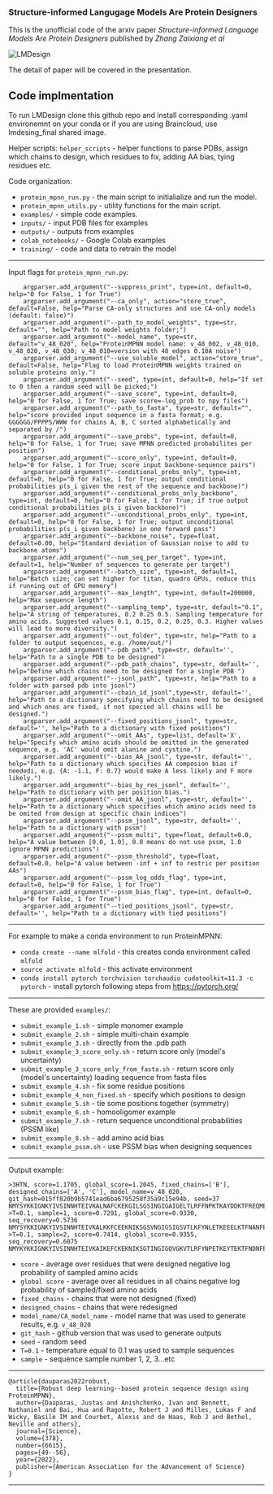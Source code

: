 ### Structure-informed Langugage Models Are Protein Designers

This is the unofficial code of the arxiv paper *Structure-informed Language Models Are Protein Designers* published by *Zhang Zaixiang et al* 

![LMDesign](https://github.com/Han00127/Structure-informed-Language-Models-Are-Protein-Designers/assets/93216105/6bcdcb65-8ce7-4736-ae29-d0302a535c1f)

The detail of paper will be covered in the presentation.

Code implmentation
-----------------------------------------------------------------------------------------------------
To run LMDesign clone this github repo and install corresponding .yaml environemnt on your conda or if you are using Braincloud, use lmdesing_final shared image.


Helper scripts: `helper_scripts` - helper functions to parse PDBs, assign which chains to design, which residues to fix, adding AA bias, tying residues etc.

Code organization:
* `protein_mpnn_run.py` - the main script to initialialize and run the model.
* `protein_mpnn_utils.py` - utility functions for the main script.
* `examples/` - simple code examples.
* `inputs/` - input PDB files for examples
* `outputs/` - outputs from examples
* `colab_notebooks/` - Google Colab examples
* `training/` - code and data to retrain the model
-----------------------------------------------------------------------------------------------------
Input flags for `protein_mpnn_run.py`:
```
    argparser.add_argument("--suppress_print", type=int, default=0, help="0 for False, 1 for True")
    argparser.add_argument("--ca_only", action="store_true", default=False, help="Parse CA-only structures and use CA-only models (default: false)")
    argparser.add_argument("--path_to_model_weights", type=str, default="", help="Path to model weights folder;")
    argparser.add_argument("--model_name", type=str, default="v_48_020", help="ProteinMPNN model name: v_48_002, v_48_010, v_48_020, v_48_030; v_48_010=version with 48 edges 0.10A noise")
    argparser.add_argument("--use_soluble_model", action="store_true", default=False, help="Flag to load ProteinMPNN weights trained on soluble proteins only.")
    argparser.add_argument("--seed", type=int, default=0, help="If set to 0 then a random seed will be picked;")
    argparser.add_argument("--save_score", type=int, default=0, help="0 for False, 1 for True; save score=-log_prob to npy files")
    argparser.add_argument("--path_to_fasta", type=str, default="", help="score provided input sequence in a fasta format; e.g. GGGGGG/PPPPS/WWW for chains A, B, C sorted alphabetically and separated by /")
    argparser.add_argument("--save_probs", type=int, default=0, help="0 for False, 1 for True; save MPNN predicted probabilites per position")
    argparser.add_argument("--score_only", type=int, default=0, help="0 for False, 1 for True; score input backbone-sequence pairs")
    argparser.add_argument("--conditional_probs_only", type=int, default=0, help="0 for False, 1 for True; output conditional probabilities p(s_i given the rest of the sequence and backbone)")
    argparser.add_argument("--conditional_probs_only_backbone", type=int, default=0, help="0 for False, 1 for True; if true output conditional probabilities p(s_i given backbone)")
    argparser.add_argument("--unconditional_probs_only", type=int, default=0, help="0 for False, 1 for True; output unconditional probabilities p(s_i given backbone) in one forward pass")
    argparser.add_argument("--backbone_noise", type=float, default=0.00, help="Standard deviation of Gaussian noise to add to backbone atoms")
    argparser.add_argument("--num_seq_per_target", type=int, default=1, help="Number of sequences to generate per target")
    argparser.add_argument("--batch_size", type=int, default=1, help="Batch size; can set higher for titan, quadro GPUs, reduce this if running out of GPU memory")
    argparser.add_argument("--max_length", type=int, default=200000, help="Max sequence length")
    argparser.add_argument("--sampling_temp", type=str, default="0.1", help="A string of temperatures, 0.2 0.25 0.5. Sampling temperature for amino acids. Suggested values 0.1, 0.15, 0.2, 0.25, 0.3. Higher values will lead to more diversity.")
    argparser.add_argument("--out_folder", type=str, help="Path to a folder to output sequences, e.g. /home/out/")
    argparser.add_argument("--pdb_path", type=str, default='', help="Path to a single PDB to be designed")
    argparser.add_argument("--pdb_path_chains", type=str, default='', help="Define which chains need to be designed for a single PDB ")
    argparser.add_argument("--jsonl_path", type=str, help="Path to a folder with parsed pdb into jsonl")
    argparser.add_argument("--chain_id_jsonl",type=str, default='', help="Path to a dictionary specifying which chains need to be designed and which ones are fixed, if not specied all chains will be designed.")
    argparser.add_argument("--fixed_positions_jsonl", type=str, default='', help="Path to a dictionary with fixed positions")
    argparser.add_argument("--omit_AAs", type=list, default='X', help="Specify which amino acids should be omitted in the generated sequence, e.g. 'AC' would omit alanine and cystine.")
    argparser.add_argument("--bias_AA_jsonl", type=str, default='', help="Path to a dictionary which specifies AA composion bias if neededi, e.g. {A: -1.1, F: 0.7} would make A less likely and F more likely.")
    argparser.add_argument("--bias_by_res_jsonl", default='', help="Path to dictionary with per position bias.")
    argparser.add_argument("--omit_AA_jsonl", type=str, default='', help="Path to a dictionary which specifies which amino acids need to be omited from design at specific chain indices")
    argparser.add_argument("--pssm_jsonl", type=str, default='', help="Path to a dictionary with pssm")
    argparser.add_argument("--pssm_multi", type=float, default=0.0, help="A value between [0.0, 1.0], 0.0 means do not use pssm, 1.0 ignore MPNN predictions")
    argparser.add_argument("--pssm_threshold", type=float, default=0.0, help="A value between -inf + inf to restric per position AAs")
    argparser.add_argument("--pssm_log_odds_flag", type=int, default=0, help="0 for False, 1 for True")
    argparser.add_argument("--pssm_bias_flag", type=int, default=0, help="0 for False, 1 for True")
    argparser.add_argument("--tied_positions_jsonl", type=str, default='', help="Path to a dictionary with tied positions")

```
-----------------------------------------------------------------------------------------------------
For example to make a conda environment to run ProteinMPNN:
* `conda create --name mlfold` - this creates conda environment called `mlfold`
* `source activate mlfold` - this activate environment
* `conda install pytorch torchvision torchaudio cudatoolkit=11.3 -c pytorch` - install pytorch following steps from https://pytorch.org/
-----------------------------------------------------------------------------------------------------
These are provided `examples/`:
* `submit_example_1.sh` - simple monomer example 
* `submit_example_2.sh` - simple multi-chain example
* `submit_example_3.sh` - directly from the .pdb path
* `submit_example_3_score_only.sh` - return score only (model's uncertainty)
* `submit_example_3_score_only_from_fasta.sh` - return score only (model's uncertainty) loading sequence from fasta files
* `submit_example_4.sh` - fix some residue positions
* `submit_example_4_non_fixed.sh` - specify which positions to design
* `submit_example_5.sh` - tie some positions together (symmetry)
* `submit_example_6.sh` - homooligomer example
* `submit_example_7.sh` - return sequence unconditional probabilities (PSSM like)
* `submit_example_8.sh` - add amino acid bias
* `submit_example_pssm.sh` - use PSSM bias when designing sequences
-----------------------------------------------------------------------------------------------------
Output example:
```
>3HTN, score=1.1705, global_score=1.2045, fixed_chains=['B'], designed_chains=['A', 'C'], model_name=v_48_020, git_hash=015ff820b9b5741ead6ba6795258f35a9c15e94b, seed=37
NMYSYKKIGNKYIVSINNHTEIVKALNAFCKEKGILSGSINGIGAIGELTLRFFNPKTKAYDDKTFREQMEISNLTGNISSMNEQVYLHLHITVGRSDYSALAGHLLSAIQNGAGEFVVEDYSERISRTYNPDLGLNIYDFER/NMYSYKKIGNKYIVSINNHTEIVKALNAFCKEKGILSGSINGIGAIGELTLRFFNPKTKAYDDKTFREQMEISNLTGNISSMNEQVYLHLHITVGRSDYSALAGHLLSAIQNGAGEFVVEDYSERISRTYNPDLGLNIYDFER
>T=0.1, sample=1, score=0.7291, global_score=0.9330, seq_recovery=0.5736
NMYSYKKIGNKYIVSINNHTEIVKALKKFCEEKNIKSGSVNGIGSIGSVTLKFYNLETKEEELKTFNANFEISNLTGFISMHDNKVFLDLHITIGDENFSALAGHLVSAVVNGTCELIVEDFNELVSTKYNEELGLWLLDFEK/NMYSYKKIGNKYIVSINNHTDIVTAIKKFCEDKKIKSGTINGIGQVKEVTLEFRNFETGEKEEKTFKKQFTISNLTGFISTKDGKVFLDLHITFGDENFSALAGHLISAIVDGKCELIIEDYNEEINVKYNEELGLYLLDFNK
>T=0.1, sample=2, score=0.7414, global_score=0.9355, seq_recovery=0.6075
NMYKYKKIGNKYIVSINNHTEIVKAIKEFCKEKNIKSGTINGIGQVGKVTLRFYNPETKEYTEKTFNDNFEISNLTGFISTYKNEVFLHLHITFGKSDFSALAGHLLSAIVNGICELIVEDFKENLSMKYDEKTGLYLLDFEK/NMYKYKKIGNKYVVSINNHTEIVEALKAFCEDKKIKSGTVNGIGQVSKVTLKFFNIETKESKEKTFNKNFEISNLTGFISEINGEVFLHLHITIGDENFSALAGHLLSAVVNGEAILIVEDYKEKVNRKYNEELGLNLLDFNL
```
* `score` - average over residues that were designed negative log probability of sampled amino acids
* `global score` - average over all residues in all chains negative log probability of sampled/fixed amino acids
* `fixed_chains` - chains that were not designed (fixed)
* `designed_chains` - chains that were redesigned
* `model_name/CA_model_name` - model name that was used to generate results, e.g. `v_48_020`
* `git_hash` - github version that was used to generate outputs
* `seed` - random seed
* `T=0.1` - temperature equal to 0.1 was used to sample sequences
* `sample` - sequence sample number 1, 2, 3...etc
-----------------------------------------------------------------------------------------------------
```
@article{dauparas2022robust,
  title={Robust deep learning--based protein sequence design using ProteinMPNN},
  author={Dauparas, Justas and Anishchenko, Ivan and Bennett, Nathaniel and Bai, Hua and Ragotte, Robert J and Milles, Lukas F and Wicky, Basile IM and Courbet, Alexis and de Haas, Rob J and Bethel, Neville and others},
  journal={Science},
  volume={378},
  number={6615},  
  pages={49--56},
  year={2022},
  publisher={American Association for the Advancement of Science}
}
```
-----------------------------------------------------------------------------------------------------
